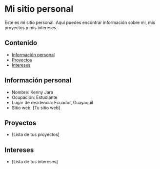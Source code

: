 # Mi sitio personal
Este es mi sitio personal. Aquí puedes encontrar información sobre mí, mis
proyectos y mis intereses.
## Contenido
* [Información personal](#información-personal)
* [Proyectos](#proyectos)
* [Intereses](#intereses)
## Información personal
* Nombre: Kenny Jara
* Ocupación: Estudiante
* Lugar de residencia: Ecuador, Guayaquil
* Sitio web: [Tu sitio web]
## Proyectos
* [Lista de tus proyectos]
## Intereses
* [Lista de tus intereses]
